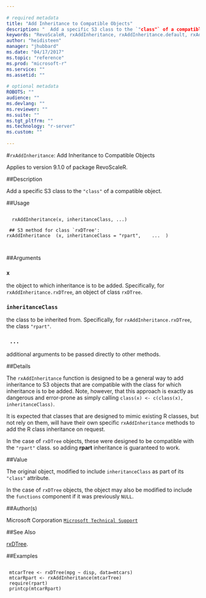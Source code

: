 ```yaml
--- 
 
# required metadata 
title: "Add Inheritance to Compatible Objects" 
description: " 	Add a specific S3 class to the `"class"` of a compatible object. " 
keywords: "RevoScaleR, rxAddInheritance, rxAddInheritance.default, rxAddInheritance.rxDTree, models, tree, classif, regression" 
author: "heidisteen" 
manager: "jhubbard" 
ms.date: "04/17/2017" 
ms.topic: "reference" 
ms.prod: "microsoft-r" 
ms.service: "" 
ms.assetid: "" 
 
# optional metadata 
ROBOTS: "" 
audience: "" 
ms.devlang: "" 
ms.reviewer: "" 
ms.suite: "" 
ms.tgt_pltfrm: "" 
ms.technology: "r-server" 
ms.custom: "" 
 
--- 
```

 
 
 
 
 #`rxAddInheritance`: Add Inheritance to Compatible Objects

 Applies to version 9.1.0 of package RevoScaleR.
 
 ##Description
 
Add a specific S3 class to the `"class"` of a compatible object.
 
 
 ##Usage

```   
  
  rxAddInheritance(x, inheritanceClass, ...)
  
 ## S3 method for class `rxDTree':
rxAddInheritance  (x, inheritanceClass = "rpart",    ...  )
  
 
```
 
 ##Arguments

   
    
 ### `x`
  the object to which inheritance is to be added. Specifically, for `rxAddInheritance.rxDTree`, an object of class `rxDTree`. 
  
    
 ### `inheritanceClass`
  the class to be inherited from. Specifically, for `rxAddInheritance.rxDTree`, the class `"rpart"`. 
  
    
 ### ` ...`
  additional arguments to be passed directly to other methods. 
  
 
 
 
 ##Details
 
The `rxAddInheritance` function is designed to be a general way to add inheritance to S3 objects that are compatible
with the class for which inheritance is to be added. Note, however, that this approach is exactly as dangerous and error-prone
as simply calling `class(x) <- c(class(x), inheritanceClass)`. 

It is expected that classes that are designed to mimic existing R classes, but not rely on them, will have their own
specific `rxAddInheritance` methods to add the R class inheritance on request.

In the case of `rxDTree` objects, these were designed to be compatible with the `"rpart"` class. so adding **rpart**
inheritance is guaranteed to work.
 
 
 ##Value
 
The original object, modified to include `inheritanceClass` as part of its `"class"` attribute. 

In the case of `rxDTree` objects, the object may also be modified to include the `functions` component if it was
previously `NULL`.
 
 ##Author(s)
 
Microsoft Corporation [`Microsoft Technical Support`](https://go.microsoft.com/fwlink/?LinkID=698556&clcid=0x409)

 
 
 ##See Also
 
[rxDTree](rxDTree.md).
   
 ##Examples

 ```
   
  mtcarTree <- rxDTree(mpg ~ disp, data=mtcars)
  mtcarRpart <- rxAddInheritance(mtcarTree)
  require(rpart)
  printcp(mtcarRpart)
 
```
 
 
 
 
 
